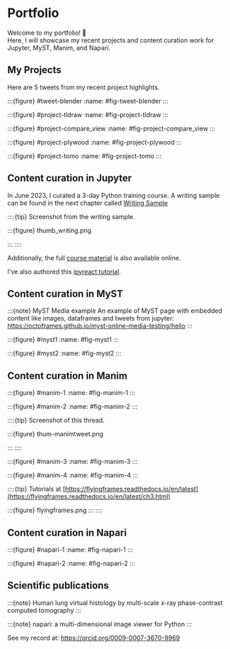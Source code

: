 # Portfolio

Welcome to my portfolio! 👋    
Here, I will showcase my recent projects and content curation work for Jupyter, MyST, Manim, and Napari.



## My Projects

Here are 5 tweets from my recent project highlights.


:::{figure} #tweet-blender
:name: #fig-tweet-blender
:::

:::{figure} #project-tldraw
:name: #fig-project-tldraw
:::

:::{figure} #project-compare_view
:name: #fig-project-compare_view
:::

:::{figure} #project-plywood
:name: #fig-project-plywood
:::

:::{figure} #project-tomo
:name: #fig-project-tomo
:::





## Content curation in Jupyter

In June 2023, I curated a 3-day Python training course. 
A writing sample can be found in the next chapter called
[Writing Sample](./writing-sample)  

::::{tip} Screenshot from the writing sample.

:::{figure} thumb_writing.png

:::
::::


Additionally, the full [course material](https://github.com/mito-ds/training-materials) is also available online.

I've also authored this [ipyreact tutorial](https://github.com/widgetti/ipyreact/blob/master/examples/full_tutorial.ipynb).



## Content curation in MyST


:::{note} MyST Media example
An example of MyST page with embedded content like images, dataframes and tweets from jupyter:
https://octoframes.github.io/myst-online-media-testing/hello
:::


:::{figure} #myst1
:name: #fig-myst1
:::

:::{figure} #myst2
:name: #fig-myst2
:::






## Content curation in Manim


:::{figure} #manim-1
:name: #fig-manim-1
:::

:::{figure} #manim-2
:name: #fig-manim-2
:::

::::{tip} Screenshot of this thread.

:::{figure} thum-manimtweet.png

:::
::::

:::{figure} #manim-3
:name: #fig-manim-3
:::

:::{figure} #manim-4
:name: #fig-manim-4
:::

::::{tip} Tutorials at [https://flyingframes.readthedocs.io/en/latest](https://flyingframes.readthedocs.io/en/latest/ch3.html)

:::{figure} flyingframes.png
:::
::::


## Content curation in Napari


:::{figure} #napari-1
:name: #fig-napari-1
:::

:::{figure} #napari-2
:name: #fig-napari-2
:::



## Scientific publications



:::{note}   [](10.1088/1361-6560/acd48d)
Human lung virtual histology by multi-scale x-ray phase-contrast computed tomography 
:::

:::{note} [](10.5281/ZENODO.8115575)
napari: a multi-dimensional image viewer for Python 
:::



See my record at: https://orcid.org/0009-0007-3670-9969



